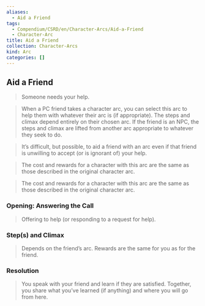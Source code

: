 ```yaml
---
aliases:
  - Aid a Friend
tags:
  - Compendium/CSRD/en/Character-Arcs/Aid-a-Friend
  - Character-Arc
title: Aid a Friend
collection: Character-Arcs
kind: Arc
categories: []
---
```

## Aid a Friend  
>Someone needs your help.  
>  
>When a PC friend takes a character arc, you can select this arc to help them with whatever their arc is (if appropriate). The steps and climax depend entirely on their chosen arc. If the friend is an NPC, the steps and climax are lifted from another arc appropriate to whatever they seek to do.  
>  
>It’s difficult, but possible, to aid a friend with an arc even if that friend is unwilling to accept (or is ignorant of) your help.  
>  
>The cost and rewards for a character with this arc are the same as those described in the original character arc.  
>  
>The cost and rewards for a character with this arc are the same as those described in the original character arc.  
### Opening: Answering the Call    
>Offering to help (or responding to a request for help).  
### Step(s) and Climax  
>Depends on the friend’s arc. Rewards are the same for you as for the friend.  
### Resolution    
>You speak with your friend and learn if they are satisfied. Together, you share what you’ve learned (if anything) and where you will go from here.  
  
  
